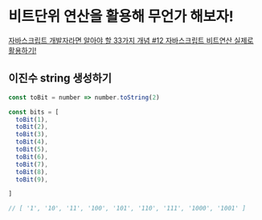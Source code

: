 # 비트단위 연산을 활용해 무언가 해보자!

[자바스크립트 개발자라면 알아야 할 33가지 개념 #12 자바스크립트 비트연산 실제로 활용하기!](https://velog.io/@jakeseo_me/2019-04-30-1604-%EC%9E%91%EC%84%B1%EB%90%A8-7qjv3gv9ad)

## 이진수 string 생성하기

```javascript
const toBit = number => number.toString(2)

const bits = [
  toBit(1),
  toBit(2),
  toBit(3),
  toBit(4),
  toBit(5),
  toBit(6),
  toBit(7),
  toBit(8),
  toBit(9),

]

// [ '1', '10', '11', '100', '101', '110', '111', '1000', '1001' ]
```